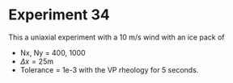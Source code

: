 # Experiment 34

This a uniaxial experiment with a 10 m/s wind with an ice pack of 
- Nx, Ny = 400, 1000
- $\Delta x = 25$m
- Tolerance = 1e-3
with the VP rheology for 5 seconds.  